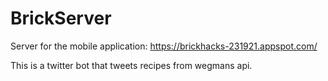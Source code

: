 # BrickServer
Server for the mobile application: https://brickhacks-231921.appspot.com/

This is a twitter bot that tweets recipes from wegmans api.
